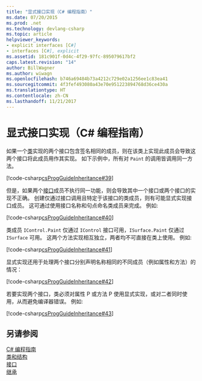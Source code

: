 ```yaml
---
title: "显式接口实现（C# 编程指南）"
ms.date: 07/20/2015
ms.prod: .net
ms.technology: devlang-csharp
ms.topic: article
helpviewer_keywords:
- explicit interfaces [C#]
- interfaces [C#], explicit
ms.assetid: 181c901f-0d4c-4f29-97fc-895079617bf2
caps.latest.revision: "14"
author: BillWagner
ms.author: wiwagn
ms.openlocfilehash: b746a69484b73a4212c729e02a1256ee1c83ea41
ms.sourcegitcommit: 4f3fef493080a43e70e951223894768d36ce430a
ms.translationtype: HT
ms.contentlocale: zh-CN
ms.lasthandoff: 11/21/2017
---
```

# <a name="explicit-interface-implementation-c-programming-guide"></a>显式接口实现（C# 编程指南）
如果一个[类](../../../csharp/language-reference/keywords/class.md)实现的两个接口包含签名相同的成员，则在该类上实现此成员会导致这两个接口将此成员用作其实现。 如下示例中，所有对 `Paint` 的调用皆调用同一方法。  
  
 [!code-csharp[csProgGuideInheritance#39](../../../csharp/programming-guide/classes-and-structs/codesnippet/CSharp/explicit-interface-implementation_1.cs)]  
  
 但是，如果两个[接口](../../../csharp/language-reference/keywords/interface.md)成员不执行同一功能，则会导致其中一个接口或两个接口的实现不正确。 创建仅通过接口调用且特定于该接口的类成员，则有可能显式实现接口成员。 这可通过使用接口名称和句点命名类成员来完成。 例如:   
  
 [!code-csharp[csProgGuideInheritance#40](../../../csharp/programming-guide/classes-and-structs/codesnippet/CSharp/explicit-interface-implementation_2.cs)]  
  
 类成员 `IControl.Paint` 仅通过 `IControl` 接口可用，`ISurface.Paint` 仅通过 `ISurface` 可用。 这两个方法实现相互独立，两者均不可直接在类上使用。 例如:   
  
 [!code-csharp[csProgGuideInheritance#41](../../../csharp/programming-guide/classes-and-structs/codesnippet/CSharp/explicit-interface-implementation_3.cs)]  
  
 显式实现还用于处理两个接口分别声明名称相同的不同成员（例如属性和方法）的情况：  
  
 [!code-csharp[csProgGuideInheritance#42](../../../csharp/programming-guide/classes-and-structs/codesnippet/CSharp/explicit-interface-implementation_4.cs)]  
  
 若要实现两个接口，类必须对属性 P 或方法 P 使用显式实现，或对二者同时使用，从而避免编译器错误。 例如:   
  
 [!code-csharp[csProgGuideInheritance#43](../../../csharp/programming-guide/classes-and-structs/codesnippet/CSharp/explicit-interface-implementation_5.cs)]  
  
## <a name="see-also"></a>另请参阅  
 [C# 编程指南](../../../csharp/programming-guide/index.md)  
 [类和结构](../../../csharp/programming-guide/classes-and-structs/index.md)  
 [接口](../../../csharp/programming-guide/interfaces/index.md)  
 [继承](../../../csharp/programming-guide/classes-and-structs/inheritance.md)
